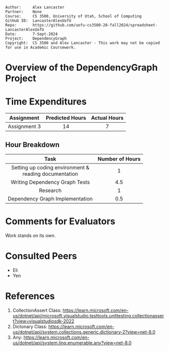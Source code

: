 ```
Author:     Alex Lancaster
Partner:    None
Course:     CS 3500, University of Utah, School of Computing
GitHub ID:  LancasterAlexUofU
Repo:       https://github.com/uofu-cs3500-20-fall2024/spreadsheet-LancasterAlexUofU
Date:       7-Sept-2024
Project:    DependencyGraph
Copyright:  CS 3500 and Alex Lancaster - This work may not be copied for use in Academic Coursework.
```

# Overview of the DependencyGraph Project

# Time Expenditures

| Assignment | Predicted Hours | Actual Hours|
| :---------:| :-------------: | :---------: |
| Assignment 3 | 14 | 7 |


 ## Hour Breakdown

| Task | Number of Hours |
| :--------:| :--------:
| Setting up coding environment & <br /> reading documentation | 1 |
| Writing Dependency Graph Tests | 4.5 |
| Research | 1 |
| Dependency Graph Implementation | 0.5 |

# Comments for Evaluators
Work stands on its own.

# Consulted Peers
- Eli
- Yen

# References

1) CollectionAssert Class: https://learn.microsoft.com/en-us/dotnet/api/microsoft.visualstudio.testtools.unittesting.collectionassert?view=visualstudiosdk-2022
2) Dictonary Class: https://learn.microsoft.com/en-us/dotnet/api/system.collections.generic.dictionary-2?view=net-8.0
3) Any: https://learn.microsoft.com/en-us/dotnet/api/system.linq.enumerable.any?view=net-8.0